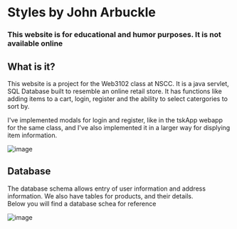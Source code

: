 #  Styles by John Arbuckle #
### This website is for educational and humor purposes.  It is not available online ###

## What is it? ##
This website is a project for the Web3102 class at NSCC.  It is a java servlet, SQL Database built to resemble an online retail store.
It has functions like adding items to a cart, login, register and the ability to select catergories to sort by.


I've implemented modals for login and register, like in the tskApp webapp for the same class, and I've also implemented it in a larger way
for displying item information.

![image](https://github.com/Dunfiena/w3102---Assignment_2/assets/117761149/435b58d8-f2b8-4577-b446-dc73f9041acd)


## Database ##
The database schema allows entry of user information and address information.  We also have tables for products, and their details.  
Below you will find a database schea for reference

![image](https://github.com/Dunfiena/w3102---Assignment_2/assets/117761149/391db933-26b8-458a-920b-278919882f52)
